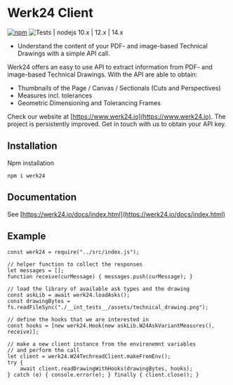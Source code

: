 # Werk24 Client


[![npm](https://img.shields.io/npm/v/werk24)](https://img.shields.io/npm/v/werk24)
![Tests | nodejs 10.x | 12.x | 14.x](https://github.com/werk24/werk24-nodejs/workflows/Tests%20%7C%20nodejs%2010.x%20%7C%2012.x%20%7C%2014.x/badge.svg)

- Understand the content of your PDF- and image-based Technical Drawings with a simple API call.

Werk24 offers an easy to use API to extract information from PDF- and image-based Technical Drawings.
With the API are able to obtain:

- Thumbnails of the Page / Canvas / Sectionals (Cuts and Perspectives)
- Measures incl. tolerances
- Geometric Dimensioning and Tolerancing Frames

Check our website at [https://www.werk24.io](https://www.werk24.io).
The project is persistently improved. Get in touch with us to obtain your API key.

## Installation

Npm installation

    npm i werk24
    

## Documentation

See [https://werk24.io/docs/index.html](https://werk24.io/docs/index.html)


## Example

    const werk24 = require("../src/index.js");

    // helper function to collect the responses
    let messages = [];
    function receive(curMessage) { messages.push(curMessage); }

    // load the library of available ask types and the drawing
    const askLib = await werk24.loadAsks();
    const drawingBytes = fs.readFileSync("./__int_tests__/assets/technical_drawing.png");

    // define the hooks that we are interested in
    const hooks = [new werk24.Hook(new askLib.W24AskVariantMeasures(), receive)];

    // make a new client instance from the environemnt variables
    // and perform the call
    let client = werk24.W24TechreadClient.makeFromEnv();
    try {
        await client.readDrawingWithHooks(drawingBytes, hooks);
    } catch (e) { console.error(e); } finally { client.close(); }

